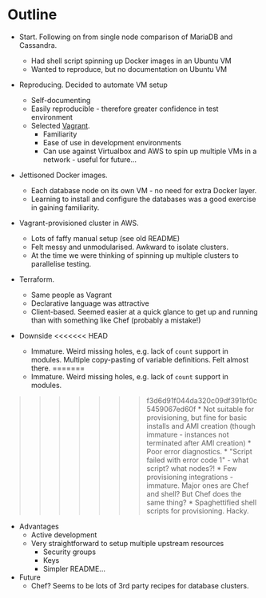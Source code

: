 # Outline

* Start. Following on from single node comparison of MariaDB and Cassandra.
    * Had shell script spinning up Docker images in an Ubuntu VM
    * Wanted to reproduce, but no documentation on Ubuntu VM
* Reproducing. Decided to automate VM setup
    * Self-documenting
    * Easily reproducible - therefore greater confidence in test environment
    * Selected [Vagrant](https://www.vagrantup.com/).
        * Familiarity
        * Ease of use in development environments
        * Can use against Virtualbox and AWS to spin up multiple VMs in a network - useful for future...
* Jettisoned Docker images.
    * Each database node on its own VM - no need for extra Docker layer.
    * Learning to install and configure the databases was a good exercise in gaining familiarity.

* Vagrant-provisioned cluster in AWS.
    * Lots of faffy manual setup (see old README)
    * Felt messy and unmodularised. Awkward to isolate clusters.
    * At the time we were thinking of spinning up multiple clusters to parallelise testing.
* Terraform.
    * Same people as Vagrant
    * Declarative language was attractive
    * Client-based. Seemed easier at a quick glance to get up and running than with something like Chef (probably a mistake!)
* Downside
<<<<<<< HEAD
    * Immature. Weird missing holes, e.g. lack of `count` support in modules. Multiple copy-pasting of variable definitions. Felt almost there.
=======
    * Immature. Weird missing holes, e.g. lack of `count` support in modules.
>>>>>>> f3d6d91f044da320c09df391bf0c5459067ed60f
    * Not suitable for provisioning, but fine for basic installs and AMI creation (though immature - instances not terminated after AMI creation)
    * Poor error diagnostics. 
        * "Script failed with error code 1" - what script? what nodes?!
    * Few provisioning integrations - immature. Major ones are Chef and shell? But Chef does the same thing?
    * Spaghettified shell scripts for provisioning. Hacky.
* Advantages
    * Active development
    * Very straightforward to setup multiple upstream resources
        * Security groups
        * Keys
        * Simpler README...
* Future
    * Chef? Seems to be lots of 3rd party recipes for database clusters.

    
